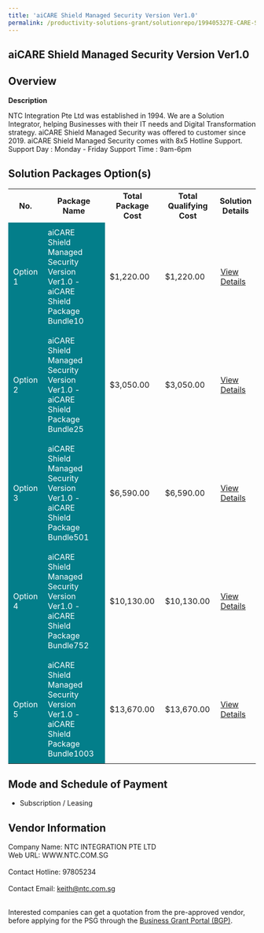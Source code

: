 ```yaml
---
title: 'aiCARE Shield Managed Security Version Ver1.0'
permalink: /productivity-solutions-grant/solutionrepo/199405327E-CARE-Shld-Mngd-Scurty-v-Vr10
---
```


## aiCARE Shield Managed Security Version Ver1.0

## Overview

**Description**

NTC Integration Pte Ltd was established in 1994. We are a Solution Integrator, helping Businesses with their IT needs and Digital Transformation strategy. aiCARE Shield Managed Security was offered to customer since 2019. 
aiCARE Shield Managed Security comes with 8x5 Hotline Support.
Support Day : Monday - Friday
Support Time : 9am-6pm

## Solution Packages Option(s)

<table>
<tr>
<th><b>No.</b></th>
<th><b>Package Name</b></th>
<th><b>Total Package Cost</b></th>
<th><b>Total Qualifying Cost</b></th>
<th><b>Solution Details</b></th>
</tr>
<tr>
<td style='padding: 10px; background-color: #037E8A; color: #FFFFFF;'>Option 1</td>
<td style='padding: 10px; background-color: #037E8A; color: #FFFFFF;'>aiCARE Shield Managed Security Version Ver1.0 - aiCARE Shield Package Bundle10</td>
<td style='padding: 10px;'>$1,220.00</td>
<td style='padding: 10px;'>$1,220.00</td>
<td style='padding: 10px;'><a href='/images/psg/NTC_INTEGRATION_20200849_Desensitised_Annex_3_Part_1.pdf' target='_blank'>View Details</a></td>
</tr>
<tr>
<td style='padding: 10px; background-color: #037E8A; color: #FFFFFF;'>Option 2</td>
<td style='padding: 10px; background-color: #037E8A; color: #FFFFFF;'>aiCARE Shield Managed Security Version Ver1.0 - aiCARE Shield Package Bundle25</td>
<td style='padding: 10px;'>$3,050.00</td>
<td style='padding: 10px;'>$3,050.00</td>
<td style='padding: 10px;'><a href='/images/psg/NTC_INTEGRATION_20200849_Desensitised_Annex_3_Part_2.pdf' target='_blank'>View Details</a></td>
</tr>
<tr>
<td style='padding: 10px; background-color: #037E8A; color: #FFFFFF;'>Option 3</td>
<td style='padding: 10px; background-color: #037E8A; color: #FFFFFF;'>aiCARE Shield Managed Security Version Ver1.0 - aiCARE Shield Package Bundle501</td>
<td style='padding: 10px;'>$6,590.00</td>
<td style='padding: 10px;'>$6,590.00</td>
<td style='padding: 10px;'><a href='/images/psg/NTC_INTEGRATION_20200849_Desensitised_Annex_3_Part_3.pdf' target='_blank'>View Details</a></td>
</tr>
<tr>
<td style='padding: 10px; background-color: #037E8A; color: #FFFFFF;'>Option 4</td>
<td style='padding: 10px; background-color: #037E8A; color: #FFFFFF;'>aiCARE Shield Managed Security Version Ver1.0 - aiCARE Shield Package Bundle752</td>
<td style='padding: 10px;'>$10,130.00</td>
<td style='padding: 10px;'>$10,130.00</td>
<td style='padding: 10px;'><a href='/images/psg/NTC_INTEGRATION_20200849_Desensitised_Annex_3_Part_4.pdf' target='_blank'>View Details</a></td>
</tr>
<tr>
<td style='padding: 10px; background-color: #037E8A; color: #FFFFFF;'>Option 5</td>
<td style='padding: 10px; background-color: #037E8A; color: #FFFFFF;'>aiCARE Shield Managed Security Version Ver1.0 - aiCARE Shield Package Bundle1003</td>
<td style='padding: 10px;'>$13,670.00</td>
<td style='padding: 10px;'>$13,670.00</td>
<td style='padding: 10px;'><a href='/images/psg/NTC_INTEGRATION_20200849_Desensitised_Annex_3_Part_5.pdf' target='_blank'>View Details</a></td>
</tr>
</table>

## Mode and Schedule of Payment

 - Subscription / Leasing

## Vendor Information

 Company Name: NTC INTEGRATION PTE LTD<br>Web URL: WWW.NTC.COM.SG <br><br>Contact Hotline: 97805234 <br><br>Contact Email: keith@ntc.com.sg <br><br>

Interested companies can get a quotation from the pre-approved vendor, before applying for the PSG through the <a href='https://www.businessgrants.gov.sg/' target='_blank' rel='noopener'>Business Grant Portal (BGP)</a>.

<script src="/jquery/resize-tables.js"></script>
